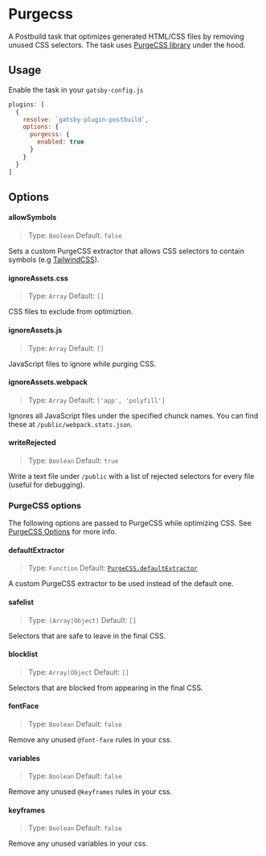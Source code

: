 # Purgecss
A Postbuild task that optimizes generated HTML/CSS files by removing unused CSS selectors. The task uses [PurgeCSS library][purgecss] under the hood. 

## Usage
Enable the task in your `gatsby-config.js`
```javascript
plugins: [
  {
    resolve: `gatsby-plugin-postbuild`,
    options: {
      purgecss: {
        enabled: true
      }
    }
  }
]
```

## Options

#### allowSymbols
> Type: `Boolean` Default: `false`

Sets a custom PurgeCSS extractor that allows CSS selectors to contain symbols (e.g [TailwindCSS](https://tailwindcss.com/)).

#### ignoreAssets.css
> Type: `Array` Default: `[]`

CSS files to exclude from optimiztion.

#### ignoreAssets.js
> Type: `Array` Default: `[]`

JavaScript files to ignore while purging CSS.

#### ignoreAssets.webpack
> Type: `Array` Default: `['app', 'polyfill']`

Ignores all JavaScript files under the specified chunck names. You can find these at `/public/webpack.stats.json`.

#### writeRejected
> Type: `Boolean` Default: `true`

Write a text file under `/public` with a list of rejected selectors for every file (useful for debugging).

### PurgeCSS options
The following options are passed to PurgeCSS while optimizing CSS. See [PurgeCSS Options][purgecss-config] for more info.

#### defaultExtractor
> Type: `Function` Default: [`PurgeCSS.defaultExtractor`][purgecss-config]

A custom PurgeCSS extractor to be used instead of the default one.

#### safelist
> Type: `(Array|Object)` Default: `[]`

Selectors that are safe to leave in the final CSS.

#### blocklist
> Type: `Array|Object` Default: `[]`

Selectors that are blocked from appearing in the final CSS.

#### fontFace
> Type: `Boolean` Default: `false`

Remove any unused `@font-face` rules in your css.

#### variables
> Type: `Boolean` Default: `false`

Remove any unused `@keyframes` rules in your css.

#### keyframes
> Type: `Boolean` Default: `false`

Remove any unused variables in your css.

[purgecss]: https://purgecss.com/
[purgecss-config]: https://purgecss.com/configuration.html

